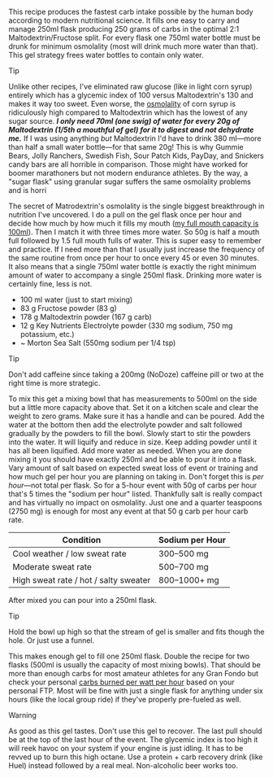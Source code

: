 This recipe produces the fastest carb intake possible by the human body according to modern nutritional science. It fills one easy to carry and manage 250ml flask producing 250 grams of carbs in the optimal 2:1 Maltodextrin/Fructose split. For every flask one 750ml water bottle must be drunk for minimum osmolality (most will drink much more water than that). This gel strategy frees water bottles to contain only water.

>[!TIP]
Unlike other recipes, I've eliminated raw glucose (like in light corn syrup) entirely which has a glycemic index of 100 versus Maltodextrin's 130 and makes it way too sweet. Even worse, the [osmolality](Osmolality,%20watch%20that%20isotonic%20limit.md) of corn syrup is ridiculously high compared to Maltodextrin which has the lowest of any sugar source. ***I only need 70ml (one swig) of water for every 20g of Maltodextrin (1/5th a mouthful of gel) for it to digest and not dehydrate me.***  If I was using anything *but* Maltodextrin I'd have to drink 380 ml—more than half a small water bottle—for that same 20g! This is why Gummie Bears, Jolly Ranchers, Swedish Fish, Sour Patch Kids, PayDay, and Snickers candy bars are all horrible in comparison. Those might have worked for boomer marathoners but not modern endurance athletes. By the way, a "sugar flask" using granular sugar suffers the same osmolality problems and is horri

The secret of Matrodextrin's osmolality is the single biggest breakthrough in nutrition I've uncovered. I do a pull on the gel flask once per hour and decide how much by how much it fills my mouth ([my full mouth capacity is 100ml](Full%20mouth%20capacity%20is%20100ml.md)). Then I match it with three times more water. So 50g is half a mouth full followed by 1.5 full mouth fulls of water. This is super easy to remember and practice. If I need more than that I usually just increase the frequency of the same routine from once per hour to once every 45 or even 30 minutes. It also means that a single 750ml water bottle is exactly the right minimum amount of water to accompany a single 250ml flask. Drinking more water is certainly fine, less is not.

- 100 ml water (just to start mixing)
- 83 g Fructose powder (83 g)
- 178 g Maltodextrin powder (167 g carb)
- 12 g Key Nutrients Electrolyte powder (330 mg sodium, 750 mg potassium, etc.)
- ~ Morton Sea Salt (550mg sodium per 1/4 tsp)

>[!TIP]
>Don't add caffeine since taking a 200mg (NoDoze) caffeine pill or two at the right time is more strategic.

To mix this get a mixing bowl that has measurements to 500ml on the side but a little more capacity above that. Set it on a kitchen scale and clear the weight to zero grams. Make sure it has a handle and can be poured. Add the water at the bottom then add the electrolyte powder and salt followed gradually by the powders to fill the bowl. Slowly start to stir the powders into the water. It will liquify and reduce in size. Keep adding powder until it has all been liquified. Add more water as needed. When you are done mixing it you should have exactly 250ml and be able to pour it into a flask. Vary amount of salt based on expected sweat loss of event or training and how much gel per hour you are planning on taking in. Don't forget this is _per hour_—not total per flask. So for a 5-hour event with 50g of carbs per hour that's 5 times the "sodium per hour" listed. Thankfully salt is really compact and has virtually no impact on osmolality. Just one and a quarter teaspoons (2750 mg) is enough for most any event at that 50 g carb per hour carb rate.

| **Condition**                         | **Sodium per Hour** |
|--------------------------------------|---------------------|
| Cool weather / low sweat rate        | 300–500 mg          |
| Moderate sweat rate                  | 500–700 mg          |
| High sweat rate / hot / salty sweater| 800–1000+ mg        |
After mixed you can pour into a 250ml flask.

>[!TIP]
>Hold the bowl up high so that the stream of gel is smaller and fits though the hole. Or just use a funnel.

This makes enough gel to fill one 250ml flask. Double the recipe for two flasks (500ml is usually the capacity of most mixing bowls). That should be more than enough carbs for most amateur athletes for any Gran Fondo but check your personal [carbs burned per watt per hour](Carbs%20burned%20per%20watt%20per%20hour.md) based on your personal FTP. Most will be fine with just a single flask for anything under six hours (like the local group ride) if they've properly pre-fueled as well.

>[!WARNING]
>As good as this gel tastes. Don't use this gel to recover. The last pull should be at the top of the last hour of the event. The glycemic index is too high it will reek havoc on your system if your engine is just idling. It has to be revved up to burn this high octane. Use a protein + carb recovery drink (like Huel) instead followed by a real meal. Non-alcoholic beer works too.
